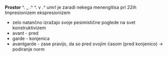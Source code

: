 **Prostor** ^. _ .^    ^. v .^
umrl je zaradi nekega menengitisa pri 22ih
Impresionizem 
ekspresionizem 
- zelo natančno izražajo svoje pesimistične poglede na svet
konstruktivizem
- avant - pred
- garde - konjenica
- avantgarde - zase pravijo, da so pred svojim časom (pred konjenico) $\rightarrow$ podiranje norm
